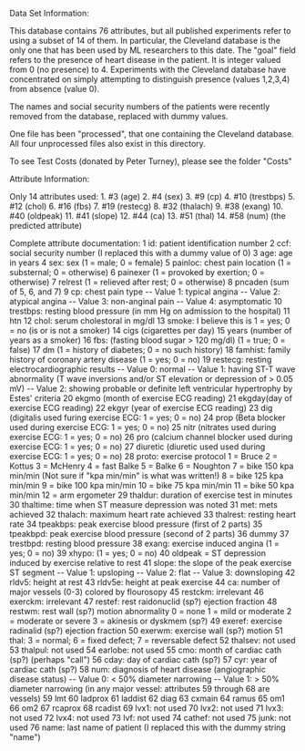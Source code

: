 Data Set Information:

This database contains 76 attributes, but all published experiments refer to using a subset of 14 of them. In particular, the Cleveland database is the only one that has been used by ML researchers to this date. The "goal" field refers to the presence of heart disease in the patient. It is integer valued from 0 (no presence) to 4. Experiments with the Cleveland database have concentrated on simply attempting to distinguish presence (values 1,2,3,4) from absence (value 0).

The names and social security numbers of the patients were recently removed from the database, replaced with dummy values.

One file has been "processed", that one containing the Cleveland database. All four unprocessed files also exist in this directory.

To see Test Costs (donated by Peter Turney), please see the folder "Costs"

Attribute Information:

Only 14 attributes used: 1. #3 (age) 2. #4 (sex) 3. #9 (cp) 4. #10 (trestbps) 5. #12 (chol) 6. #16 (fbs) 7. #19 (restecg) 8. #32 (thalach) 9. #38 (exang) 10. #40 (oldpeak) 11. #41 (slope) 12. #44 (ca) 13. #51 (thal) 14. #58 (num) (the predicted attribute)

Complete attribute documentation: 1 id: patient identification number 2 ccf: social security number (I replaced this with a dummy value of 0) 3 age: age in years 4 sex: sex (1 = male; 0 = female) 5 painloc: chest pain location (1 = substernal; 0 = otherwise) 6 painexer (1 = provoked by exertion; 0 = otherwise) 7 relrest (1 = relieved after rest; 0 = otherwise) 8 pncaden (sum of 5, 6, and 7) 9 cp: chest pain type -- Value 1: typical angina -- Value 2: atypical angina -- Value 3: non-anginal pain -- Value 4: asymptomatic 10 trestbps: resting blood pressure (in mm Hg on admission to the hospital) 11 htn 12 chol: serum cholestoral in mg/dl 13 smoke: I believe this is 1 = yes; 0 = no (is or is not a smoker) 14 cigs (cigarettes per day) 15 years (number of years as a smoker) 16 fbs: (fasting blood sugar > 120 mg/dl) (1 = true; 0 = false) 17 dm (1 = history of diabetes; 0 = no such history) 18 famhist: family history of coronary artery disease (1 = yes; 0 = no) 19 restecg: resting electrocardiographic results -- Value 0: normal -- Value 1: having ST-T wave abnormality (T wave inversions and/or ST elevation or depression of > 0.05 mV) -- Value 2: showing probable or definite left ventricular hypertrophy by Estes' criteria 20 ekgmo (month of exercise ECG reading) 21 ekgday(day of exercise ECG reading) 22 ekgyr (year of exercise ECG reading) 23 dig (digitalis used furing exercise ECG: 1 = yes; 0 = no) 24 prop (Beta blocker used during exercise ECG: 1 = yes; 0 = no) 25 nitr (nitrates used during exercise ECG: 1 = yes; 0 = no) 26 pro (calcium channel blocker used during exercise ECG: 1 = yes; 0 = no) 27 diuretic (diuretic used used during exercise ECG: 1 = yes; 0 = no) 28 proto: exercise protocol 1 = Bruce 2 = Kottus 3 = McHenry 4 = fast Balke 5 = Balke 6 = Noughton 7 = bike 150 kpa min/min (Not sure if "kpa min/min" is what was written!) 8 = bike 125 kpa min/min 9 = bike 100 kpa min/min 10 = bike 75 kpa min/min 11 = bike 50 kpa min/min 12 = arm ergometer 29 thaldur: duration of exercise test in minutes 30 thaltime: time when ST measure depression was noted 31 met: mets achieved 32 thalach: maximum heart rate achieved 33 thalrest: resting heart rate 34 tpeakbps: peak exercise blood pressure (first of 2 parts) 35 tpeakbpd: peak exercise blood pressure (second of 2 parts) 36 dummy 37 trestbpd: resting blood pressure 38 exang: exercise induced angina (1 = yes; 0 = no) 39 xhypo: (1 = yes; 0 = no) 40 oldpeak = ST depression induced by exercise relative to rest 41 slope: the slope of the peak exercise ST segment -- Value 1: upsloping -- Value 2: flat -- Value 3: downsloping 42 rldv5: height at rest 43 rldv5e: height at peak exercise 44 ca: number of major vessels (0-3) colored by flourosopy 45 restckm: irrelevant 46 exerckm: irrelevant 47 restef: rest raidonuclid (sp?) ejection fraction 48 restwm: rest wall (sp?) motion abnormality 0 = none 1 = mild or moderate 2 = moderate or severe 3 = akinesis or dyskmem (sp?) 49 exeref: exercise radinalid (sp?) ejection fraction 50 exerwm: exercise wall (sp?) motion 51 thal: 3 = normal; 6 = fixed defect; 7 = reversable defect 52 thalsev: not used 53 thalpul: not used 54 earlobe: not used 55 cmo: month of cardiac cath (sp?) (perhaps "call") 56 cday: day of cardiac cath (sp?) 57 cyr: year of cardiac cath (sp?) 58 num: diagnosis of heart disease (angiographic disease status) -- Value 0: < 50% diameter narrowing -- Value 1: > 50% diameter narrowing (in any major vessel: attributes 59 through 68 are vessels) 59 lmt 60 ladprox 61 laddist 62 diag 63 cxmain 64 ramus 65 om1 66 om2 67 rcaprox 68 rcadist 69 lvx1: not used 70 lvx2: not used 71 lvx3: not used 72 lvx4: not used 73 lvf: not used 74 cathef: not used 75 junk: not used 76 name: last name of patient (I replaced this with the dummy string "name")
